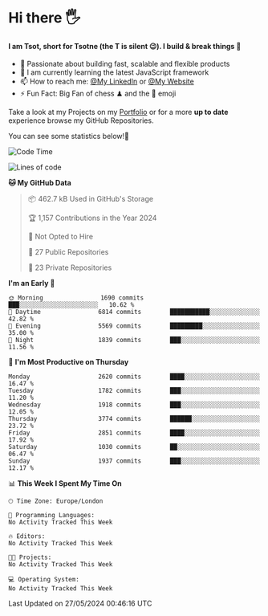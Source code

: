 # Hi there :raised_hand_with_fingers_splayed:
#### I am Tsot, short for Tsotne (the T is silent :wink:). I build & break things :space_invader:
- :telescope: Passionate about building fast, scalable and flexible products
- :seedling: I am currently learning the latest JavaScript framework 
- :mailbox: How to reach me: [@My LinkedIn](https://www.linkedin.com/in/tsotne-gvadzabia/) or [@My Website](https://tsotne.co.uk/contact)
- :zap: Fun Fact: Big Fan of chess ♟ and the 👾 emoji

Take a look at my Projects on my [Portfolio](https://tsotne.co.uk/) or for a more **up to date** experience browse my GitHub Repositories.

You can see some statistics below!:space_invader:
<!--START_SECTION:waka-->
![Code Time](http://img.shields.io/badge/Code%20Time-761%20hrs%202%20mins-blue)

![Lines of code](https://img.shields.io/badge/From%20Hello%20World%20I%27ve%20Written-6.0%20million%20lines%20of%20code-blue)

**🐱 My GitHub Data** 

> 📦 462.7 kB Used in GitHub's Storage 
 > 
> 🏆 1,157 Contributions in the Year 2024
 > 
> 🚫 Not Opted to Hire
 > 
> 📜 27 Public Repositories 
 > 
> 🔑 23 Private Repositories 
 > 
**I'm an Early 🐤** 

```text
🌞 Morning                1690 commits        ███░░░░░░░░░░░░░░░░░░░░░░   10.62 % 
🌆 Daytime                6814 commits        ███████████░░░░░░░░░░░░░░   42.82 % 
🌃 Evening                5569 commits        █████████░░░░░░░░░░░░░░░░   35.00 % 
🌙 Night                  1839 commits        ███░░░░░░░░░░░░░░░░░░░░░░   11.56 % 
```
📅 **I'm Most Productive on Thursday** 

```text
Monday                   2620 commits        ████░░░░░░░░░░░░░░░░░░░░░   16.47 % 
Tuesday                  1782 commits        ███░░░░░░░░░░░░░░░░░░░░░░   11.20 % 
Wednesday                1918 commits        ███░░░░░░░░░░░░░░░░░░░░░░   12.05 % 
Thursday                 3774 commits        ██████░░░░░░░░░░░░░░░░░░░   23.72 % 
Friday                   2851 commits        ████░░░░░░░░░░░░░░░░░░░░░   17.92 % 
Saturday                 1030 commits        ██░░░░░░░░░░░░░░░░░░░░░░░   06.47 % 
Sunday                   1937 commits        ███░░░░░░░░░░░░░░░░░░░░░░   12.17 % 
```


📊 **This Week I Spent My Time On** 

```text
🕑︎ Time Zone: Europe/London

💬 Programming Languages: 
No Activity Tracked This Week

🔥 Editors: 
No Activity Tracked This Week

🐱‍💻 Projects: 
No Activity Tracked This Week

💻 Operating System: 
No Activity Tracked This Week
```


 Last Updated on 27/05/2024 00:46:16 UTC
<!--END_SECTION:waka-->
